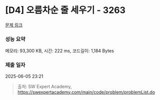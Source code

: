 # [D4] 오름차순 줄 세우기 - 3263 

[문제 링크](https://swexpertacademy.com/main/code/problem/problemDetail.do?contestProbId=AWBC_hNKd_IDFAWr) 

### 성능 요약

메모리: 93,300 KB, 시간: 222 ms, 코드길이: 1,184 Bytes

### 제출 일자

2025-06-05 23:21



> 출처: SW Expert Academy, https://swexpertacademy.com/main/code/problem/problemList.do
